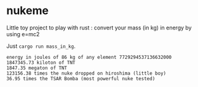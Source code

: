 # nukeme
Little toy project to play with rust : convert your mass (in kg) in energy by using e=mc2

Just `cargo run mass_in_kg`.

```
energy in joules of 86 kg of any element 7729294537136632000
1847345.73 kiloton of TNT
1847.35 megaton of TNT
123156.38 times the nuke dropped on hiroshima (little boy)
36.95 times the TSAR Bomba (most powerful nuke tested)
```
